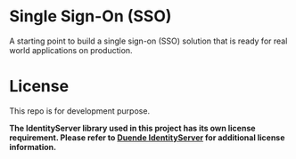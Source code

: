 # Single Sign-On (SSO) 
A starting point to build a single sign-on (SSO) solution that is ready for real world applications on production.

# License
This repo is for development purpose.

**The IdentityServer library used in this project has its own license requirement. Please refer to [Duende IdentityServer](https://duendesoftware.com/products/identityserver) for additional license information.**
